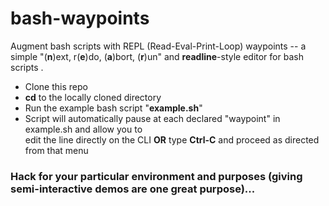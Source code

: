 # bash-waypoints
Augment bash scripts with REPL (Read-Eval-Print-Loop) waypoints -- a simple "(**n**)ext, r(**e**)do, (**a**)bort, (**r**)un" and **readline**-style editor for bash scripts .

 - Clone this repo
 - **cd** to the locally cloned directory
 - Run the example bash script "**example.sh**"
 - Script will automatically pause at each declared "waypoint" in example.sh and allow you to  
 edit the line directly on the CLI **OR** type **Ctrl-C** and proceed as directed from that menu
 
 ### Hack for your particular environment and purposes (giving semi-interactive demos are one great purpose)...
